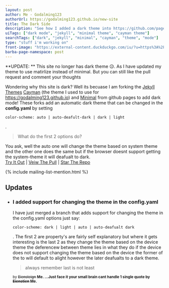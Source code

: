 ```yaml
---
layout: post
author: Me - Godalming123
authorUrl: https://godalming123.github.io/new-site
title: The Dark Side
description: "See how I added a dark theme into https://github.com/pages-themes/minimal and then used it in my site."
uiTags: ["dark mode", "jekyll", "minimal theme", "cayman theme"]
searchTags: ["dark", "jekyll", "minimal", "cayman", "theme", "mode"]
type: "stuff i'm working on"
front-image: "https://external-content.duckduckgo.com/iu/?u=https%3A%2F%2Ftse3.mm.bing.net%2Fth%3Fid%3DOIP.FCx-hYGX_8GWrXo8KjVbvAHaE8%26pid%3DApi&f=1"
barba-page-namespace: post
---
```


**UPDATE: ** This site no longer has dark theme 😥. As I have updated my theme to use matirlize instead of minimal. But you can still like the pull request and comment your thoughts

Wondering why this site is dark? Well its becuase I am forking the
<a target="_blank" href="https://jekyllrb.com/docs/themes/">Jekyll Themes</a>
<a target="_blank" href="https://github.com/pages-themes/cayman">Cayman</a> (the theme I used to use for https://godalming123.github.io) and
<a target="_blank" href="https://github.com/pages-themes/minimal">Minimal</a>
from github pages to add dark mode! These forks add an automatic dark theme that can be changed in the **config.yaml** by setting
```
color-scheme: auto | auto-deafult-dark | dark | light
```
.

> What do the first 2 options do?
  
You ask, well the auto one will change the theme based on system theme and the other one does the same but if the browser doesnt support getting the system-theme it will deafualt to dark.
<br>
<a target="_blank" href="https://godalming123.github.io/minimal/">Try It Out</a> |
<a target="_blank" href="https://github.com/pages-themes/minimal/pull/121">Veiw The Pull</a> |
<a target="_blank" href="https://github.com/godalming123/minimal">Star The Repo</a>

{% include mailing-list-mention.html %}

## Updates
- ### I added support for changing the theme in the config.yaml
  I have just merged a branch that adds support for changing the theme in the config.yaml options just say:
  ```
  color-scheme: dark | light | auto | auto-deafualt dark
  ```
  .
  The first 2 are property's are fairly self explanatory but where it gets interesting is the last 2 as they change the theme based on the device theme the deferencew between theme lies in what they do if the device does not support changing the theme based on the device the former of the to will default to alight however the later deafualts to a dark theme.
  > always remember last is not least

  <small>
  
  by ~~Eiensteign~~ **Me. ...Just face it your small brain cant handle 1 single quote by ~~Eienstien~~ Me.**
